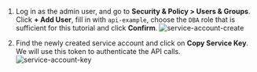 1.  Log in as the admin user, and go to **Security & Policy > Users & Groups**. Click **+ Add User**, fill in with `api-example`, choose the `DBA` role that is sufficient for this tutorial and click **Confirm**.
    ![service-account-create](/content/docs/tutorials/share/add-service-account.webp)

1.  Find the newly created service account and click on **Copy Service Key**. We will use this token to authenticate the API calls.
    ![service-account-key](/content/docs/tutorials/share/service-account-key.webp)
